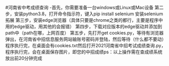 #河南省中考成绩查询
 -首先，你需要准备一台windows或Linux或Mac设备
第二步，安装python3.8，打开命令指示符，键入pip install selenium 安装selenium拓展
第三步，安装edge浏览器（具体只要是chrome之类的都行，主要是程序中用的edge驱动，用其他的会报错）
第四步，下载对应版本的edge驱动并添加到path中（path在哪，上网百度）
第五步，先打开get cookies.py，等待有浏览器弹出，在河南省中招信息服务网站输账号密码并登陆，然后等待（什么都不要动）程序执行完，在桌面会有cookies.txt然后打开2021河南省中招考试成绩查询.py，程序执行完，会在桌面保存图片，即您的中招成绩ps：以上操作需在查成绩系统放出前20分钟完成
